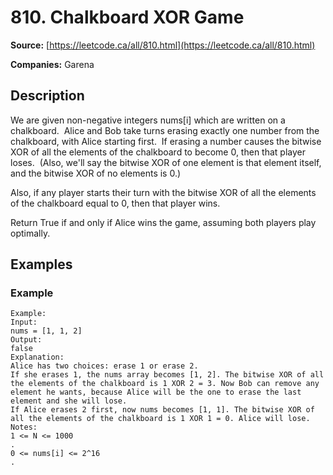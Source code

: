 # 810. Chalkboard XOR Game

**Source:** [https://leetcode.ca/all/810.html](https://leetcode.ca/all/810.html)

**Companies:** Garena

## Description

We are given non-negative integers nums[i] which are written on a chalkboard.  Alice and
        Bob take turns erasing exactly one number from the chalkboard, with Alice starting first. 
        If erasing a number causes the bitwise XOR of all the elements of the chalkboard to
        become 0, then that player loses.  (Also, we'll say the bitwise XOR of one
        element is that element itself, and the bitwise XOR of no elements is 0.)

Also, if any player starts their turn with the bitwise XOR of all the elements of the
        chalkboard equal to 0, then that player wins.

Return True if and only if Alice wins the game, assuming both players play optimally.

## Examples

### Example

```
Example:
Input:
nums = [1, 1, 2]
Output:
false
Explanation:
Alice has two choices: erase 1 or erase 2.
If she erases 1, the nums array becomes [1, 2]. The bitwise XOR of all the elements of the chalkboard is 1 XOR 2 = 3. Now Bob can remove any element he wants, because Alice will be the one to erase the last element and she will lose.
If Alice erases 2 first, now nums becomes [1, 1]. The bitwise XOR of all the elements of the chalkboard is 1 XOR 1 = 0. Alice will lose.
Notes:
1 <= N <= 1000
.
0 <= nums[i] <= 2^16
.
```

